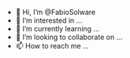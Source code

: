 - 👋 Hi, I’m @FabioSolware
- 👀 I’m interested in ...
- 🌱 I’m currently learning ...
- 💞️ I’m looking to collaborate on ...
- 📫 How to reach me ...

<!---
FabioSolware/FabioSolware is a ✨ special ✨ repository because its `README.md` (this file) appears on your GitHub profile.
You can click the Preview link to take a look at your changes.
--->
